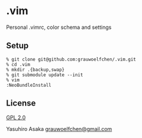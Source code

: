 # .vim

Personal .vimrc, color schema and settings

## Setup

```
% git clone git@github.com:grauwoelfchen/.vim.git
% cd .vim
% mkdir .{backup,swap}
% git submodule update --init
% vim
:NeoBundleInstall
```

## License

[GPL 2.0](http://www.gnu.org/licenses/gpl-2.0.txt)

Yasuhiro Asaka <grauwoelfchen@gmail.com>
